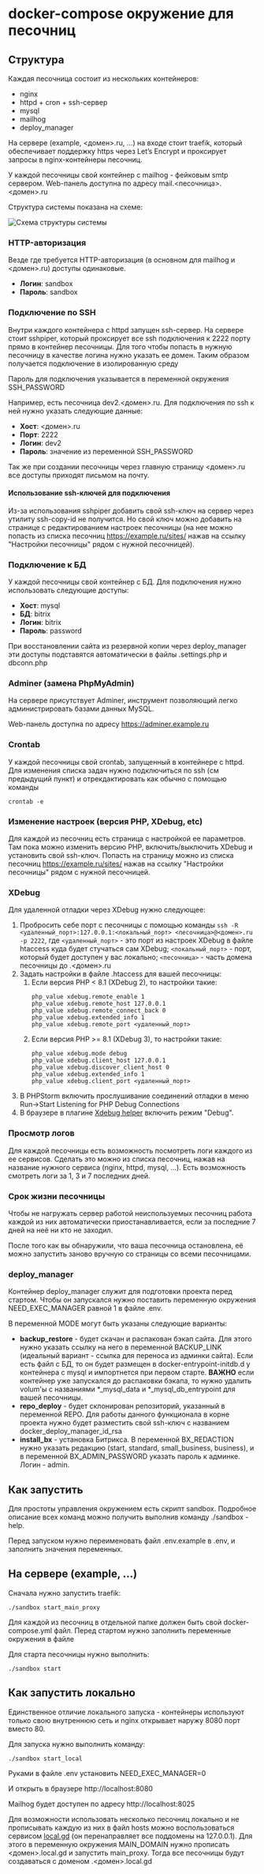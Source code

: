 # docker-compose окружение для песочниц

## Структура

Каждая песочница состоит из нескольких контейнеров:

- nginx
- httpd + cron + ssh-сервер
- mysql
- mailhog
- deploy_manager

На сервере (example, <домен>.ru, ...) на входе стоит traefik, который обеспечивает поддержку https через Let’s Encrypt и проксирует запросы в nginx-контейнеры песочниц.

У каждой песочницы свой контейнер с mailhog - фейковым smtp сервером. Web-панель доступна по адресу mail.<песочница>.<домен>.ru

Структура системы показана на схеме:

![Схема структуры системы](doc/img/infrasctructure_scheme.jpg)

### HTTP-авторизация

Везде где требуется HTTP-авторизация (в основном для mailhog и <домен>.ru) доступы одинаковые.

- **Логин**: sandbox
- **Пароль**: sandbox

### Подключение по SSH
Внутри каждого контейнера с httpd запущен ssh-сервер. На сервере стоит sshpiper, который проксирует все ssh подключения к 2222 порту прямо в контейнер песочницы.
Для того чтобы попасть в нужную песочницу в качестве логина нужно указать ее домен. Таким образом получается подключение в изолированную среду

Пароль для подключения указывается в переменной окружения SSH_PASSWORD

Например, есть песочница dev2.<домен>.ru. Для подключения по ssh к ней нужно указать следующие данные:

- **Хост**: <домен>.ru
- **Порт**: 2222
- **Логин**: dev2
- **Пароль**: значение из переменной SSH_PASSWORD

Так же при создании песочницы через главную страницу <домен>.ru все доступы приходят письмом на почту.

#### Использование ssh-ключей для подключения

Из-за использования sshpiper добавить свой ssh-ключ на сервер через утилиту ssh-copy-id не получится. Но свой ключ можно добавить на странице с редактированием настроек песочницы (на нее можно попасть из списка песочниц https://example.ru/sites/ нажав на ссылку "Настройки песочницы" рядом с нужной песочницей).

### Подключение к БД
У каждой песочницы свой контейнер с БД. Для подключения нужно использовать следующие доступы:

- **Хост**: mysql
- **БД**: bitrix
- **Логин**: bitrix
- **Пароль**: password

При восстановлении сайта из резервной копии через deploy_manager эти доступы подставятся автоматически в файлы .settings.php и dbconn.php

### Adminer (замена PhpMyAdmin)
На сервере присутствует Adminer, инструмент позволяющий легко администрировать базами данных MySQL.

Web-панель доступна по адресу https://adminer.example.ru

### Crontab

У каждой песочницы свой crontab, запущенный в контейнере с httpd. Для изменения списка задач нужно подключиться по ssh (см предыдущий пункт) и отрекдактировать как обычно с помощью команды
```
crontab -e
```

### Изменение настроек (версия PHP, XDebug, etc)

Для каждой из песочниц есть страница с настройкой ее параметров. Там пока можно изменить версию PHP, включить/выключить XDebug и установить свой ssh-ключ. Попасть на страницу можно из списка песочниц https://example.ru/sites/ нажав на ссылку "Настройки песочницы" рядом с нужной песочницей.

### XDebug

Для удаленной отладки через XDebug нужно следующее:
1. Пробросить себе порт с песочницы с помощью команды `ssh -R <удаленный_порт>:127.0.0.1:<локальный_порт> <песочница>@<домен>.ru -p 2222`, где `<удаленный_порт>` - это порт из настроек XDebug в файле htaccess куда будет стучаться сам XDebug; `<локальный_порт>` - порт, который будет доступен у вас локально; `<песочница>` - часть домена песочницы до .<домен>.ru
2. Задать настройки в файле .htaccess для вашей песочницы:
    1. Если версия PHP < 8.1 (XDebug 2), то настройки такие:
        ```
        php_value xdebug.remote_enable 1
        php_value xdebug.remote_host 127.0.0.1
        php_value xdebug.remote_connect_back 0
        php_value xdebug.extended_info 1
        php_value xdebug.remote_port <удаленный_порт>
        ```
    2. Если версия PHP >= 8.1 (XDebug 3), то настройки такие:
        ```
        php_value xdebug.mode debug
        php_value xdebug.client_host 127.0.0.1
        php_value xdebug.discover_client_host 0
        php_value xdebug.extended_info 1
        php_value xdebug.client_port <удаленный_порт>
        ```
3. В PHPStorm включить прослушивание соединений отладки в меню Run->Start Listening for PHP Debug Connections
4. В браузере в плагине [Xdebug helper](https://chrome.google.com/webstore/detail/xdebug-helper/eadndfjplgieldjbigjakmdgkmoaaaoc) включить режим "Debug".

### Просмотр логов

Для каждой песочницы есть возможность посмотреть логи каждого из ее сервисов. Сделать это можно из списка песочниц, нажав на название нужного сервиса (nginx, httpd, mysql, ...). Есть возможность смотреть логи за 1, 3 и 7 последних дней.

### Срок жизни песочницы

Чтобы не нагружать сервер работой неиспользуемых песочниц работа каждой из них автоматически приостанавливается, если за последние 7 дней на неё ни кто не заходил. 

После того как вы обнаружили, что ваша песочница остановлена, её можно запустить заново вручную со страницы со всеми песочницами.

### deploy_manager
Контейнер deploy_manager служит для подготовки проекта перед стартом.
Чтобы он запускался нужно поставить переменную окружения NEED_EXEC_MANAGER равной 1 в файле .env.

В переменной MODE могут быть указаны следующие варианты:

- **backup_restore** - будет скачан и распакован бэкап сайта. Для этого нужно указать ссылку на него в переменной BACKUP_LINK (идеальный вариант - ссылка для переноса из админки сайта). Если есть файл с БД, то он будет размещен в docker-entrypoint-initdb.d у контейнера с mysql и импортнется при первом старте. **ВАЖНО** если контейнер уже запускался до распаковки бэкапа, то нужно удалить volum'ы с названиями *_mysql_data и *_mysql_db_entrypoint для вашей песочницы. 
- **repo_deploy** - будет склонирован репозиторий, указанный в переменной REPO. Для работы данного функционала в корне проекта нужно будет разместить свой ssh-ключ с названием docker_deploy_manager_id_rsa 
- **install_bx** - установка Битрикса. В переменной BX_REDACTION нужно указать редакцию (start, standard, small_business, business), и в переменной BX_ADMIN_PASSWORD указать пароль к админке. Логин - admin.

## Как запустить

Для простоты управления окружением есть скрипт sandbox. Подробное описание всех команд можно получить выполнив команду ./sandbox -help.

Перед запуском нужно переименовать файл .env.example в .env, и заполнить значения переменных.

## На сервере (example, ...)

Сначала нужно запустить traefik:

```
./sandbox start_main_proxy
```

Для каждой из песочниц в отдельной папке должен быть свой docker-compose.yml файл. Перед стартом нужно заполнить переменные окружения в файле

Для старта песочницы нужно выполнить:

```
./sandbox start
```

## Как запустить локально

Единственное отличие локального запуска - контейнеры используют только свою внутреннюю сеть и nginx открывает наружу 8080 порт вместо 80.

Для запуска нужно выполнить команду:

```
./sandbox start_local
```

Руками в файле .env установить NEED_EXEC_MANAGER=0

И открыть в браузере http://localhost:8080

Mailhog будет доступен по адресу http://localhost:8025

Для возможности использовать несколько песочниц локально и не прописывать каждую из них в файл hosts можно воспользоваться сервисом [local.gd](https://local.gd) (он перенаправляет все поддомены на 127.0.0.1). Для этого в переменную окружения MAIN_DOMAIN нужно прописать <домен>.local.gd и запустить main_proxy. Тогда все песочницы будут создаваться с доменом <site-domain>.<домен>.local.gd
